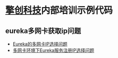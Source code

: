 # [擎创科技](https://www.eoitek.com/)内部培训示例代码

## eureka多网卡获取ip问题
- [Eureka的多网卡IP选择问题](https://www.jianshu.com/p/f229bfcb6c2e)
- [多网卡环境下Eureka服务注册IP选择问题](https://www.cnblogs.com/moonandstar08/p/7571610.html)
